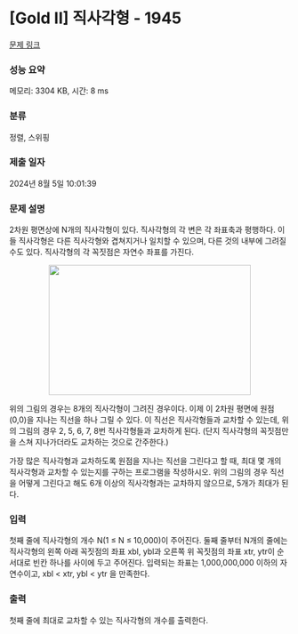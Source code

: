 # [Gold II] 직사각형 - 1945 

[문제 링크](https://www.acmicpc.net/problem/1945) 

### 성능 요약

메모리: 3304 KB, 시간: 8 ms

### 분류

정렬, 스위핑

### 제출 일자

2024년 8월 5일 10:01:39

### 문제 설명

<p>2차원 평면상에 N개의 직사각형이 있다. 직사각형의 각 변은 각 좌표축과 평행하다. 이들 직사각형은 다른 직사각형와 겹쳐지거나 일치할 수 있으며, 다른 것의 내부에 그려질 수도 있다. 직사각형의 각 꼭짓점은 자연수 좌표를 가진다.</p>

<p style="text-align: center;"><img alt="" height="234" src="https://www.acmicpc.net/JudgeOnline/upload/201007/rere.png" width="363"></p>

<p>위의 그림의 경우는 8개의 직사각형이 그려진 경우이다. 이제 이 2차원 평면에 원점 (0,0)을 지나는 직선을 하나 그릴 수 있다. 이 직선은 직사각형들과 교차할 수 있는데, 위의 그림의 경우 2, 5, 6, 7, 8번 직사각형들과 교차하게 된다. (단지 직사각형의 꼭짓점만을 스쳐 지나가더라도 교차하는 것으로 간주한다.)</p>

<p>가장 많은 직사각형과 교차하도록 원점을 지나는 직선을 그린다고 할 때, 최대 몇 개의 직사각형과 교차할 수 있는지를 구하는 프로그램을 작성하시오. 위의 그림의 경우 직선을 어떻게 그린다고 해도 6개 이상의 직사각형과는 교차하지 않으므로, 5개가 최대가 된다.</p>

### 입력 

 <p>첫째 줄에 직사각형의 개수 N(1 ≤ N ≤ 10,000)이 주어진다. 둘째 줄부터 N개의 줄에는 직사각형의 왼쪽 아래 꼭짓점의 좌표 xbl, ybl과 오른쪽 위 꼭짓점의 좌표 xtr, ytr이 순서대로 빈칸 하나를 사이에 두고 주어진다. 입력되는 좌표는 1,000,000,000 이하의 자연수이고, xbl < xtr, ybl < ytr 을 만족한다.</p>

### 출력 

 <p>첫째 줄에 최대로 교차할 수 있는 직사각형의 개수를 출력한다.</p>

